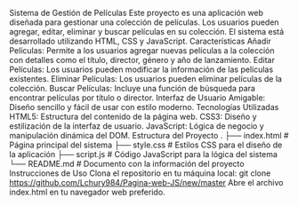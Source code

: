 Sistema de Gestión de Películas
Este proyecto es una aplicación web diseñada para gestionar una colección de películas. Los usuarios pueden agregar, editar, eliminar y buscar películas en su colección. El sistema está desarrollado utilizando HTML, CSS y JavaScript.
Características
Añadir Películas: Permite a los usuarios agregar nuevas películas a la colección con detalles como el título, director, género y año de lanzamiento.
Editar Películas: Los usuarios pueden modificar la información de las películas existentes.
Eliminar Películas: Los usuarios pueden eliminar películas de la colección.
Buscar Películas: Incluye una función de búsqueda para encontrar películas por título o director.
Interfaz de Usuario Amigable: Diseño sencillo y fácil de usar con estilo moderno.
Tecnologías Utilizadas
HTML5: Estructura del contenido de la página web.
CSS3: Diseño y estilización de la interfaz de usuario.
JavaScript: Lógica de negocio y manipulación dinámica del DOM.
Estructura del Proyecto
.
├── index.html       # Página principal del sistema
├── style.css        # Estilos CSS para el diseño de la aplicación
├── script.js        # Código JavaScript para la lógica del sistema
└── README.md        # Documento con la información del proyecto
Instrucciones de Uso
Clona el repositorio en tu máquina local:
git clone https://github.com/Lchury984/Pagina-web-JS/new/master
Abre el archivo index.html en tu navegador web preferido.
